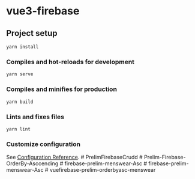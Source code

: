 # vue3-firebase

## Project setup
```
yarn install
```

### Compiles and hot-reloads for development
```
yarn serve
```

### Compiles and minifies for production
```
yarn build
```

### Lints and fixes files
```
yarn lint
```

### Customize configuration
See [Configuration Reference](https://cli.vuejs.org/config/).
#   P r e l i m F i r e b a s e C r u d d  
 #   P r e l i m - F i r e b a s e - O r d e r B y - A s c c e n d i n g  
 #   f i r e b a s e - p r e l i m - m e n s w e a r - A s c  
 #   f i r e b a s e - p r e l i m - m e n s w e a r - A s c  
 #   v u e f i r e b a s e - p r e l i m - o r d e r b y a s c - m e n s w e a r  
 